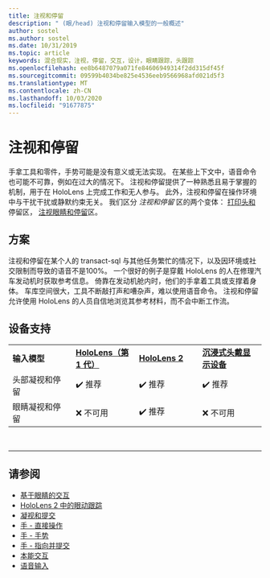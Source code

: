 ```yaml
---
title: 注视和停留
description: " (眼/head) 注视和停留输入模型的一般概述"
author: sostel
ms.author: sostel
ms.date: 10/31/2019
ms.topic: article
keywords: 混合现实，注视，停留，交互，设计，眼睛跟踪，头跟踪
ms.openlocfilehash: ee8b6487079a071fe84606949314f2dd315df45f
ms.sourcegitcommit: 09599b4034be825e4536eeb9566968afd021d5f3
ms.translationtype: MT
ms.contentlocale: zh-CN
ms.lasthandoff: 10/03/2020
ms.locfileid: "91677875"
---
```

# <a name="gaze-and-dwell"></a>注视和停留

手拿工具和零件，手势可能是没有意义或无法实现。
在某些上下文中，语音命令也可能不可靠，例如在过大的情况下。
注视和停留提供了一种熟悉且易于掌握的机制，用于在 HoloLens 上完成工作和无人参与。
此外，注视和停留在操作环境中与干扰干扰或静默约束无关。
我们区分 _注视和停留_ 区的两个变体： [打印头和](gaze-and-dwell-head.md) 停留区， [注视眼睛和停留](gaze-and-dwell-eyes.md)区。

## <a name="scenarios"></a>方案

注视和停留在某个人的 transact-sql 与其他任务繁忙的情况下，以及因环境或社交限制而导致的语音不是100%。
一个很好的例子是穿戴 HoloLens 的人在修理汽车发动机时获取参考信息。
倚靠在发动机舱内时，他们的手拿着工具或支撑着身体。
车库空间很大，工具不断敲打声和嘈杂声，难以使用语音命令。
注视和停留允许使用 HoloLens 的人员自信地浏览其参考材料，而不会中断工作流。

## <a name="device-support"></a>设备支持

<table>
    <colgroup>
    <col width="25%" />
    <col width="25%" />
    <col width="25%" />
    <col width="25%" />
    </colgroup>
    <tr>
        <td><strong>输入模型</strong></td>
        <td><a href="../hololens-hardware-details.md"><strong>HoloLens（第 1 代）</strong></a></td>
        <td><a href="https://docs.microsoft.com/hololens/hololens2-hardware"><strong>HoloLens 2</strong></td>
        <td><a href="../discover/immersive-headset-hardware-details.md"><strong>沉浸式头戴显示设备</strong></a></td>
    </tr>
     <tr>
        <td>头部凝视和停留</td>
        <td>✔️ 推荐</td>
        <td>✔️ 推荐</td>
        <td>✔️ 推荐</td>
    </tr>
     <tr>
        <td>眼睛凝视和停留</td>
        <td>❌ 不可用</td>
        <td>✔️ 推荐</td>
        <td>❌ 不可用</td>
    </tr>
</table>


<br>

---

 ## <a name="see-also"></a>请参阅
* [基于眼睛的交互](eye-gaze-interaction.md)
* [HoloLens 2 中的眼动跟踪](eye-tracking.md)
* [凝视和提交](gaze-and-commit.md)
* [手 - 直接操作](direct-manipulation.md)
* [手 - 手势](gaze-and-commit.md#composite-gestures)
* [手 - 指向并提交](point-and-commit.md)
* [本能交互](interaction-fundamentals.md)
* [语音输入](voice-input.md)
